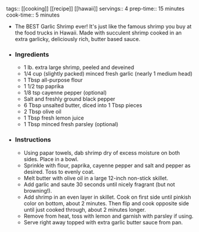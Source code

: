 tags:: [[cooking]] [[recipe]] [[hawaii]]
servings:: 4
prep-time:: 15 minutes
cook-time:: 5 minutes

- The BEST Garlic Shrimp ever! It's just like the famous shrimp you buy at the food trucks in Hawaii. Made with succulent shrimp cooked in an extra garlicky, deliciously rich, butter based sauce.
- ### Ingredients
	- 1 lb. extra large shrimp, peeled and deveined
	- 1/4 cup (slightly packed) minced fresh garlic (nearly 1 medium head)
	- 1 Tbsp all-purpose flour
	- 1 1/2 tsp paprika
	- 1/8 tsp cayenne pepper (optional)
	- Salt and freshly ground black pepper
	- 6 Tbsp unsalted butter, diced into 1 Tbsp pieces
	- 2 Tbsp olive oil
	- 1 Tbsp fresh lemon juice
	- 1 Tbsp minced fresh parsley (optional)
- ### Instructions
	- Using papar towels, dab shrimp dry of excess moisture on both sides. Place in a bowl.
	- Sprinkle with flour, paprika, cayenne pepper and salt and pepper as desired. Toss to evenly coat.
	- Melt butter with olive oil in a large 12-inch non-stick skillet.
	- Add garlic and saute 30 seconds until nicely fragrant (but not browning!).
	- Add shrimp in an even layer in skillet. Cook on first side until pinkish color on bottom, about 2 minutes. Then flip and cook opposite side until just cooked through, about 2 minutes longer.
	- Remove from heat, toss with lemon and garnish with parsley if using.
	- Serve right away topped with extra garlic butter sauce from pan.